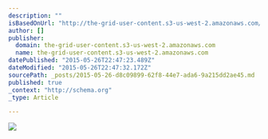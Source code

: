 ```yaml
---
description: ""
isBasedOnUrl: "http://the-grid-user-content.s3-us-west-2.amazonaws.com/fee8138b-f142-48be-8f9a-33f5dd67e22b.jpg"
author: []
publisher:
  domain: the-grid-user-content.s3-us-west-2.amazonaws.com
  name: the-grid-user-content.s3-us-west-2.amazonaws.com
datePublished: "2015-05-26T22:47:23.489Z"
dateModified: "2015-05-26T22:47:32.172Z"
sourcePath: _posts/2015-05-26-d8c09899-62f8-44e7-ada6-9a215dd2ae45.md
published: true
_context: "http://schema.org"
_type: Article

---
```

![](http://the-grid-user-content.s3-us-west-2.amazonaws.com/fee8138b-f142-48be-8f9a-33f5dd67e22b.jpg)